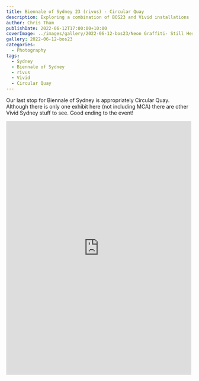 ```yaml
---
title: Biennale of Sydney 23 (rivus) - Circular Quay
description: Exploring a combination of BOS23 and Vivid installations
author: Chris Tham
publishDate: 2022-06-12T17:00:00+10:00
coverImage: ../images/gallery/2022-06-12-bos23/Neon Graffiti- Still Here (1).jpeg
gallery: 2022-06-12-bos23
categories:
  - Photography
tags:
  - Sydney
  - Biennale of Sydney
  - rivus
  - Vivid
  - Circular Quay
---
```


Our last stop for Biennale of Sydney is appropriately Circular Quay. Although there is only one exhibit here (not including MCA) there are other Vivid Sydney stuff to see. Good ending to the event!

<iframe src="https://www.facebook.com/plugins/post.php?href=https%3A%2F%2Fwww.facebook.com%2Fchris1.tham%2Fposts%2Fpfbid02xnVZJFhqTevbdUcoYceEwBqj6wNvEAcxDWVRDxNFRc2WmFeDXodNe8DnapMNBCxzl&show_text=true&width=500" width="500" height="684" style="border:none;overflow:hidden" scrolling="no" frameborder="0" allowfullscreen="true" allow="autoplay; clipboard-write; encrypted-media; picture-in-picture; web-share"></iframe>
